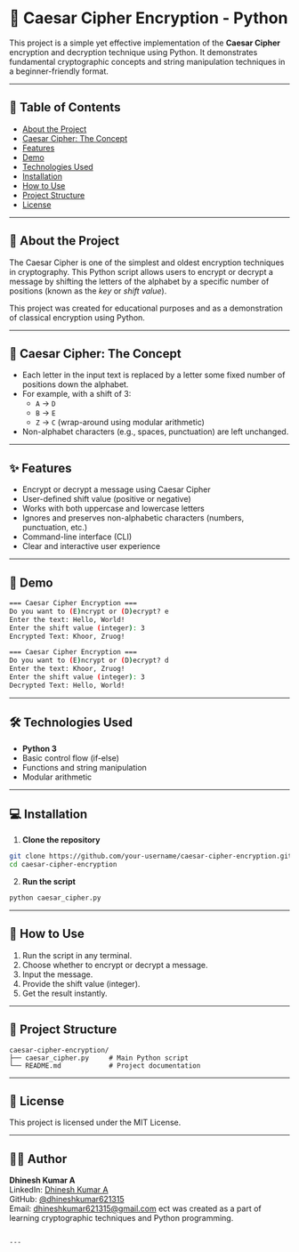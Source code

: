 
# 🔐 Caesar Cipher Encryption - Python

This project is a simple yet effective implementation of the **Caesar Cipher** encryption and decryption technique using Python. It demonstrates fundamental cryptographic concepts and string manipulation techniques in a beginner-friendly format.

---

## 📖 Table of Contents

- [About the Project](#about-the-project)
- [Caesar Cipher: The Concept](#caesar-cipher-the-concept)
- [Features](#features)
- [Demo](#demo)
- [Technologies Used](#technologies-used)
- [Installation](#installation)
- [How to Use](#how-to-use)
- [Project Structure](#project-structure)
- [License](#license)

---

## 🧠 About the Project

The Caesar Cipher is one of the simplest and oldest encryption techniques in cryptography. This Python script allows users to encrypt or decrypt a message by shifting the letters of the alphabet by a specific number of positions (known as the *key* or *shift value*).

This project was created for educational purposes and as a demonstration of classical encryption using Python.

---

## 🔎 Caesar Cipher: The Concept

- Each letter in the input text is replaced by a letter some fixed number of positions down the alphabet.
- For example, with a shift of 3:
  - `A` → `D`
  - `B` → `E`
  - `Z` → `C` (wrap-around using modular arithmetic)
- Non-alphabet characters (e.g., spaces, punctuation) are left unchanged.

---

## ✨ Features

- Encrypt or decrypt a message using Caesar Cipher
- User-defined shift value (positive or negative)
- Works with both uppercase and lowercase letters
- Ignores and preserves non-alphabetic characters (numbers, punctuation, etc.)
- Command-line interface (CLI)
- Clear and interactive user experience

---

## 🧪 Demo

```bash
=== Caesar Cipher Encryption ===
Do you want to (E)ncrypt or (D)ecrypt? e
Enter the text: Hello, World!
Enter the shift value (integer): 3
Encrypted Text: Khoor, Zruog!
```

```bash
=== Caesar Cipher Encryption ===
Do you want to (E)ncrypt or (D)ecrypt? d
Enter the text: Khoor, Zruog!
Enter the shift value (integer): 3
Decrypted Text: Hello, World!
```

---

## 🛠️ Technologies Used

- **Python 3**
- Basic control flow (if-else)
- Functions and string manipulation
- Modular arithmetic

---

## 💻 Installation

1. **Clone the repository**

```bash
git clone https://github.com/your-username/caesar-cipher-encryption.git
cd caesar-cipher-encryption
```

2. **Run the script**

```bash
python caesar_cipher.py
```

---

## 🚀 How to Use

1. Run the script in any terminal.
2. Choose whether to encrypt or decrypt a message.
3. Input the message.
4. Provide the shift value (integer).
5. Get the result instantly.

---

## 📁 Project Structure

```
caesar-cipher-encryption/
├── caesar_cipher.py     # Main Python script
└── README.md            # Project documentation
```

---

## 📜 License

This project is licensed under the MIT License.

---

## 👨‍💻 Author

**Dhinesh Kumar A**  
LinkedIn: [Dhinesh Kumar A](https://www.linkedin.com/in/dhinesh-kumar-a-62b9a4257)  
GitHub: [@dhineshkumar621315](https://github.com/dhineshkumar621315)  
Email: dhineshkumar621315@gmail.com
ect was created as a part of learning cryptographic techniques and Python programming.
```

---
